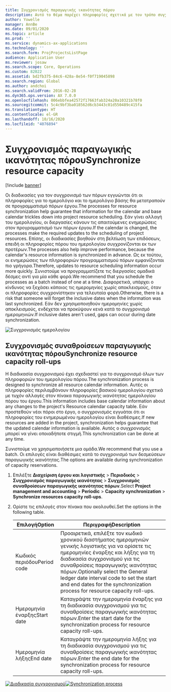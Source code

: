 ```yaml
---
title: Συγχρονισμός παραγωγικής ικανότητας πόρου
description: Αυτό το θέμα παρέχει πληροφορίες σχετικά με τον τρόπο συγχρονισμού της παραγωγικής ικανότητας ενός πόρου σε ημερολόγια και έργα.
author: Yowelle
manager: AnnBe
ms.date: 09/01/2020
ms.topic: article
ms.prod: ''
ms.service: dynamics-ax-applications
ms.technology: ''
ms.search.form: ProjProjectsListPage
audience: Application User
ms.reviewer: josaw
ms.search.scope: Core, Operations
ms.custom: 82022
ms.assetid: bd2fb375-84c6-428a-8e54-f0f719045898
ms.search.region: Global
ms.author: andchoi
ms.search.validFrom: 2016-02-28
ms.dyn365.ops.version: AX 7.0.0
ms.openlocfilehash: 006ebbfea42572f17663fab324a20a10321b78f0
ms.sourcegitcommit: 5c4c9bf3ba018562d6cb3443c01d550489c415fa
ms.translationtype: HT
ms.contentlocale: el-GR
ms.lasthandoff: 10/16/2020
ms.locfileid: "4076894"
---
```

# <a name="synchronize-resource-capacity"></a><span data-ttu-id="a0a22-103">Συγχρονισμός παραγωγικής ικανότητας πόρου</span><span class="sxs-lookup"><span data-stu-id="a0a22-103">Synchronize resource capacity</span></span>

[!include [banner](../includes/banner.md)]

<span data-ttu-id="a0a22-104">Οι διαδικασίες για τον συγχρονισμό των πόρων εγγυώνται ότι οι πληροφορίες για το ημερολόγιο και το ημερολόγιο βάσης θα μετατραπούν σε προγραμματισμό πόρων έργου.</span><span class="sxs-lookup"><span data-stu-id="a0a22-104">The processes for resource synchronization help guarantee that information for the calendar and base calendar trickles down into project resource scheduling.</span></span> <span data-ttu-id="a0a22-105">Εάν γίνει αλλαγή του ημερολογίου, οι διεργασίες κάνουν τις απαιτούμενες ενημερώσεις στον προγραμματισμό των πόρων έργου.</span><span class="sxs-lookup"><span data-stu-id="a0a22-105">If the calendar is changed, the processes make the required updates to the scheduling of project resources.</span></span> <span data-ttu-id="a0a22-106">Επίσης, οι διαδικασίες βοηθούν στη βελτίωση των επιδόσεων, επειδή οι πληροφορίες πόρου του ημερολογίου συγχρονίζονται εκ των προτέρων.</span><span class="sxs-lookup"><span data-stu-id="a0a22-106">The processes also help improve performance, because the calendar's resource information is synchronized in advance.</span></span> <span data-ttu-id="a0a22-107">Ως εκ τούτου, οι ενημερώσεις των πληροφοριών προγραμματισμού πόρων εμφανίζονται πιο γρήγορα.</span><span class="sxs-lookup"><span data-stu-id="a0a22-107">Therefore, updates to resource scheduling information occur more quickly.</span></span> <span data-ttu-id="a0a22-108">Συνιστούμε να προγραμματίζετε τις διεργασίες ομαδικά δέσμες αντί για μία κάθε φορά.</span><span class="sxs-lookup"><span data-stu-id="a0a22-108">We recommend that you schedule the processes as a batch instead of one at a time.</span></span> <span data-ttu-id="a0a22-109">Διαφορετικά, υπάρχει ο κίνδυνος να ξεχάσει κάποιος τις ημερομηνίες χωρίς αποκλεισμούς, όταν οι πληροφορίες συγχρονίστηκαν για τελευταία φορά.</span><span class="sxs-lookup"><span data-stu-id="a0a22-109">Otherwise, there is a risk that someone will forget the inclusive dates when the information was last synchronized.</span></span> <span data-ttu-id="a0a22-110">Εάν δεν χρησιμοποιηθούν ημερομηνίες χωρίς αποκλεισμούς, ενδέχεται να προκύψουν κενά κατά το συγχρονισμό ημερομηνιών.</span><span class="sxs-lookup"><span data-stu-id="a0a22-110">If inclusive dates aren't used, gaps can occur during date synchronization.</span></span>

![Συγχρονισμός ημερολογίου](./media/projectresourcing04-1024x471.jpg)

## <a name="synchronize-resource-capacity-roll-ups"></a><span data-ttu-id="a0a22-112">Συγχρονισμός συναθροίσεων παραγωγικής ικανότητας πόρου</span><span class="sxs-lookup"><span data-stu-id="a0a22-112">Synchronize resource capacity roll-ups</span></span>

<span data-ttu-id="a0a22-113">Η διαδικασία συγχρονισμού έχει σχεδιαστεί για το συγχρονισμό όλων των πληροφοριών του ημερολογίου πόρου.</span><span class="sxs-lookup"><span data-stu-id="a0a22-113">The synchronization process is designed to synchronize all resource calendar information.</span></span> <span data-ttu-id="a0a22-114">Αυτές οι πληροφορίες περιλαμβάνουν πληροφορίες βασικού ημερολογίου σχετικά με τυχόν αλλαγές στον πίνακα παραγωγικής ικανότητας ημερολογίου πόρου του έργου.</span><span class="sxs-lookup"><span data-stu-id="a0a22-114">This information includes base calendar information about any changes to the project's Resource calendar capacity table.</span></span> <span data-ttu-id="a0a22-115">Εάν προστεθούν νέοι πόροι στο έργο, ο συγχρονισμός εγγυάται ότι οι πληροφορίες του ενημερωμένου ημερολογίου είναι διαθέσιμες.</span><span class="sxs-lookup"><span data-stu-id="a0a22-115">If new resources are added in the project, synchronization helps guarantee that the updated calendar information is available.</span></span> <span data-ttu-id="a0a22-116">Αυτός ο συγχρονισμός μπορεί να γίνει οποιαδήποτε στιγμή.</span><span class="sxs-lookup"><span data-stu-id="a0a22-116">This synchronization can be done at any time.</span></span>

<span data-ttu-id="a0a22-117">Συνιστούμε να χρησιμοποιήσετε μια ομάδα.</span><span class="sxs-lookup"><span data-stu-id="a0a22-117">We recommend that you use a batch.</span></span> <span data-ttu-id="a0a22-118">Οι επιλογές είναι διαθέσιμες κατά το συγχρονισμό των δεσμεύσεων παραγωγικής ικανότητας.</span><span class="sxs-lookup"><span data-stu-id="a0a22-118">The options are available during synchronization of capacity reservations.</span></span>

1. <span data-ttu-id="a0a22-119">Επιλέξτε **Διαχείριση έργου και λογιστικής** &gt; **Περιοδικός** &gt; **Συγχρονισμός παραγωγικής ικανότητας** &gt; **Συγχρονισμός συναθροίσεων παραγωγικής ικανότητας πόρων**.</span><span class="sxs-lookup"><span data-stu-id="a0a22-119">Select **Project management and accounting** &gt; **Periodic** &gt; **Capacity synchronization** &gt; **Synchronize resources capacity roll-ups**.</span></span>
2. <span data-ttu-id="a0a22-120">Ορίστε τις επιλογές στον πίνακα που ακολουθεί.</span><span class="sxs-lookup"><span data-stu-id="a0a22-120">Set the options in the following table.</span></span>

    | <span data-ttu-id="a0a22-121">Επιλογή</span><span class="sxs-lookup"><span data-stu-id="a0a22-121">Option</span></span>      | <span data-ttu-id="a0a22-122">Περιγραφή</span><span class="sxs-lookup"><span data-stu-id="a0a22-122">Description</span></span> |
    |-------------|-------------|
    | <span data-ttu-id="a0a22-123">Κωδικός περιόδου</span><span class="sxs-lookup"><span data-stu-id="a0a22-123">Period code</span></span> | <span data-ttu-id="a0a22-124">Προαιρετικά, επιλέξτε τον κωδικό χρονικού διαστήματος ημερομηνιών γενικής λογιστικής για να ορίσετε τις ημερομηνίες έναρξης και λήξης για τη διαδικασία συγχρονισμού για τις συναθροίσεις παραγωγικής ικανότητας πόρων.</span><span class="sxs-lookup"><span data-stu-id="a0a22-124">Optionally select the General ledger date interval code to set the start and end dates for the synchronization process for resource capacity roll-ups.</span></span> |
    | <span data-ttu-id="a0a22-125">Ημερομηνία έναρξης</span><span class="sxs-lookup"><span data-stu-id="a0a22-125">Start date</span></span>  | <span data-ttu-id="a0a22-126">Καταγράψτε την ημερομηνία έναρξης για τη διαδικασία συγχρονισμού για τις συναθροίσεις παραγωγικής ικανότητας πόρων.</span><span class="sxs-lookup"><span data-stu-id="a0a22-126">Enter the start date for the synchronization process for resource capacity roll-ups.</span></span> |
    | <span data-ttu-id="a0a22-127">Ημερομηνία λήξης</span><span class="sxs-lookup"><span data-stu-id="a0a22-127">End date</span></span>    | <span data-ttu-id="a0a22-128">Καταγράψτε την ημερομηνία λήξης για τη διαδικασία συγχρονισμού για τις συναθροίσεις παραγωγικής ικανότητας πόρων.</span><span class="sxs-lookup"><span data-stu-id="a0a22-128">Enter the end date for the synchronization process for resource capacity roll-ups.</span></span> |

<span data-ttu-id="a0a22-129">[![Διαδικασία συγχρονισμού](./media/projectresourcing09.jpg)](./media/projectresourcing09.jpg)</span><span class="sxs-lookup"><span data-stu-id="a0a22-129">[![Synchronization process](./media/projectresourcing09.jpg)](./media/projectresourcing09.jpg)</span></span>
